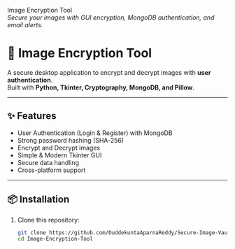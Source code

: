 Image Encryption Tool  
_Secure your images with GUI encryption, MongoDB authentication, and email alerts._

# 🔐 Image Encryption Tool

A secure desktop application to encrypt and decrypt images with **user authentication**.  
Built with **Python, Tkinter, Cryptography, MongoDB, and Pillow**.

---

## ✨ Features
- User Authentication (Login & Register) with MongoDB
- Strong password hashing (SHA-256)
- Encrypt and Decrypt images
- Simple & Modern Tkinter GUI
- Secure data handling
- Cross-platform support

---

## 📦 Installation

1. Clone this repository:
   ```bash
   git clone https://github.com/DuddekuntaAparnaReddy/Secure-Image-Vault.git
   cd Image-Encryption-Tool


